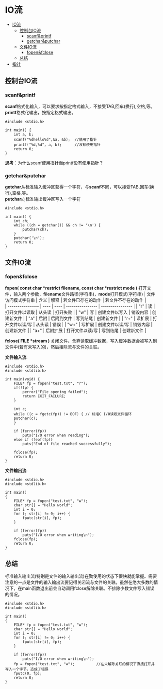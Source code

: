 # IO流

- [IO流](#io流)
  - [控制台IO流](#控制台io流)
    - [scanf&printf](#scanfprintf)
    - [getchar&putchar](#getcharputchar)
  - [文件IO流](#文件io流)
    - [fopen&fclose](#fopenfclose)
  - [总结](#总结)
- [指针](../%E6%8C%87%E9%92%88/README.md)

## 控制台IO流

### scanf&printf

**scanf**格式化输入，可以要求按指定格式输入，不接受TAB,回车(换行),空格,等。  
**printf**格式化输出，按指定格式输出。

    #include <stdio.h>

    int main() {
        int a, b;
        scanf("%dhello%d",&a, &b);  //使用了指针
        printf("%d,%d", a, b);      //没有使用指针
        return 0;
    }

**思考**：为什么scanf使用指针而printf没有使用指针？

### getchar&putchar

**getchar**从标准输入缓冲区获得一个字符，与**scanf**不同，可以接受TAB,回车(换行),空格,等。  
**putchar**向标准输出缓冲区写入一个字符

    #include <stdio.h>

    int main() {
        int ch;
        while ((ch = getchar()) && ch != '\n') {
            putchar(ch);
        }
        putchar('\n');
        return 0;
    }

## 文件IO流

### fopen&fclose

__fopen( const char *restrict filename, const char *restrict mode )__ 打开文件，输入两个参数，**filename**文件路径(字符串)，**mode**打开模式(字符串)
| 文件访问模式字符串 | 含义 | 解释 | 若文件已存在的动作 | 若文件不存在的动作 |  
| ---------------- | ---- | ---- | ---------------- | ---------------- |
| "r"              | 读   | 打开文件以读取 | 从头读   | 打开失败          |
| "w"              | 写   | 创建文件以写入 | 销毁内容 | 创建新文件        |
| "a"              | 后附 | 后附到文件     | 写到结尾 | 创建新文件        |
| "r+"             | 读扩展 | 打开文件以读/写 | 从头读 | 错误             |
| "w+"             | 写扩展 | 创建文件以读/写 | 销毁内容 | 创建新文件     |
| "a+"             | 后附扩展 | 打开文件以读/写 | 写到结尾 | 创建新文件    |

__fclose( FILE *stream )__ 关闭文件，舍弃读取缓冲数据，写入缓冲数据会被写入到文件中(若有未写入的)，然后接除流与文件的关联。

__文件输入流__:

    #include <stdio.h>
    #include <stdlib.h>
    
    int main(void) {
        FILE* fp = fopen("test.txt", "r");
        if(!fp) {
            perror("File opening failed");
            return EXIT_FAILURE;
        }
    
        int c;
        while ((c = fgetc(fp)) != EOF) { // 标准C I/O读取文件循环
        putchar(c);
        }
    
        if (ferror(fp))
            puts("I/O error when reading");
        else if (feof(fp))
            puts("End of file reached successfully");
    
        fclose(fp);
        return 0;
    }

__文件输出流__:

    #include <stdio.h>
    #include <stdlib.h>

    int main()
    {
        FILE* fp = fopen("test.txt", "w");
        char str[] = "Hello world";
        int i = 0;
        for (; str[i] != 0; i++) {
            fputc(str[i], fp);
        }

        if (ferror(fp))
            puts("I/O error when writing\n");
        fclose(fp);
        return 0;
    }

## 总结

标准输入输出流(特别是文件的输入输出流)在勤使用的状态下很快就能掌握。需要注意的一点是文件的输入输出流要记得关闭流与文件的关联。虽然在绝大多数的情况下，在main函数退出前会自动调用fclose解除关联。不排除少数文件写入错误的情况。

    #include <stdio.h>
    #include <stdlib.h>

    int main()
    {
        FILE* fp = fopen("test.txt", "w");
        char str[] = "Hello world";
        int i = 0;
        for (; str[i] != 0; i++) {
            fputc(str[i], fp);
        }

        if (ferror(fp))
            puts("I/O error when writing\n");
        fp = fopen("test.txt", "w");          //在未解除关联的情况下直接打开并写入一个字节，造成了错误
        fputc(0, fp);
        return 0;
    }
